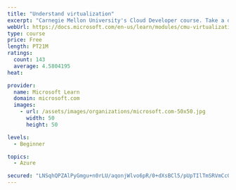 ```yaml
---
title: "Understand virtualization"
excerpt: "Carnegie Mellon University's Cloud Developer course. Take a deep dive into virtualization by understanding its formal definition as well as the different types of virtual machines."
webUrl: https://docs.microsoft.com/en-us/learn/modules/cmu-virtualization-developer/
type: course
price: Free
length: PT21M
ratings:
  count: 143
  average: 4.5804195
heat: 

provider:
  name: Microsoft Learn
  domain: microsoft.com
  images:
    - url: /assets/images/organizations/microsoft.com-50x50.jpg
      width: 50
      height: 50

levels:
  - Beginner

topics:
  - Azure

secured: "LNSqhQPZAlPyGmgu+n0rLU/aqonjWlvo6pR/0+dXsBCl5/pUpTIlTmSRVmCcQ7D/iEK4YQXLQyQ8a4A+WYbN8Xqv5wocmqKstf2khLI3Rm+hzvikMJ0TEGPj0m+s5cPa7hRB8aygYVbNkhwLxH5IshKCOPlkGo3IFOrF4mj9c5IIawO7htTEwTnPCZrRERK8ueUXnAUpi0FzOTpzPJ4jDMMXdchQ1qM1w58jbKK0zWOXIWJDjYdqn513K0LLjt0Iv/fxwokHEF15h+KpmBWj8aMf4AYdIJexOVxRMBghD1c7mBGQmomWAKCz4T9Uk1E7lfYGVRuVDTPgJmg5hUpWwkRIDT/oTZhPsNyWln38vkwH6Y/CgEQ/xLpoIyR03qp0eVov/Qx/KgDP3cq1L0dxBg==;BZB9aUdO1PYm0Rp3lE93/g=="
---
```


